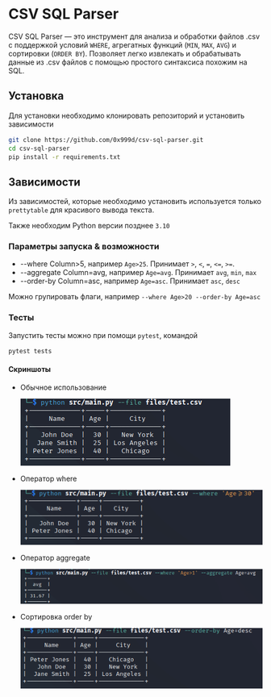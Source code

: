 # CSV SQL Parser

CSV SQL Parser — это инструмент для анализа и обработки файлов .csv с поддержкой условий `WHERE`, агрегатных функций (`MIN`, `MAX`, `AVG`) и сортировки (`ORDER BY`). Позволяет легко извлекать и обрабатывать данные из .csv файлов с помощью простого синтаксиса похожим на SQL.

## Установка

Для установки необходимо клонировать репозиторий и установить зависимости

   ```bash
   git clone https://github.com/0x999d/csv-sql-parser.git
   cd csv-sql-parser
   pip install -r requirements.txt
```
## Зависимости
Из зависимостей, которые необходимо установить используется только `prettytable` для красивого вывода текста. 

Также необходим Python версии позднее `3.10`

### Параметры запуска & возможности
* --where Column>5, например `Age>25`. Принимает `>`, `<`, `=`, `<=`, `>=`. 
* --aggregate Column=avg, например `Age=avg`. Принимает `avg`, `min`, `max`
* --order-by Column=asc, например `Age=asc`. Принимает `asc`, `desc`

Можно групировать флаги, например `--where Age>20 --order-by Age=asc`

### Тесты
Запустить тесты можно при помощи `pytest`, командой 
```bash
pytest tests
```

#### Скриншоты
* Обычное использование
  
  ![Default usage](https://github.com/0x999d/csv-sql-parser/blob/master/files/default.png)

* Оператор where

  ![where usage](https://github.com/0x999d/csv-sql-parser/blob/master/files/where.png)

* Оператор aggregate

  ![aggregate usage](https://github.com/0x999d/csv-sql-parser/blob/master/files/aggregate.png)

* Сортировка order by

  ![aggregate usage](https://github.com/0x999d/csv-sql-parser/blob/master/files/orderby.png)
